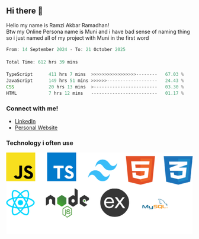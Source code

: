 ## Hi there 👋
Hello my name is Ramzi Akbar Ramadhan!\
Btw my Online Persona name is Muni and i have bad sense of naming thing so i just named all of my project with Muni in the first word
<!--START_SECTION:Muni-->

```Javascript
From: 14 September 2024 - To: 21 October 2025

Total Time: 612 hrs 39 mins

TypeScript      411 hrs 7 mins  >>>>>>>>>>>>>>>>>--------   67.03 %
JavaScript      149 hrs 51 mins >>>>>>-------------------   24.43 %
CSS             20 hrs 13 mins  >------------------------   03.30 %
HTML            7 hrs 12 mins   -------------------------   01.17 %
```

<!--END_SECTION:Muni-->
### Connect with me!
* [LinkedIn](https://www.linkedin.com/in/ramzi-akbar-ramadhan-b8b05a243/)
* [Personal Website](https://www.muniporto.my.id/)
### Technology i often use
![Technology List](assets/techlist.png)
